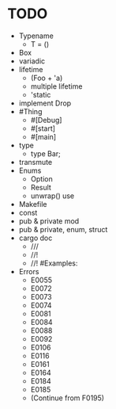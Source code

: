 # TODO 
* Typename
  * T = ()
* Box
* variadic
* lifetime
  * (Foo + 'a)
  * multiple lifetime
  * 'static
* implement Drop
* #Thing
  * #[Debug]
  * #[start]
  * #[main]
* type
  * type Bar;
* transmute
* Enums
  * Option
  * Result
  * unwrap() use
* Makefile
* const
* pub & private mod
* pub & private, enum, struct
* cargo doc
  * ///
  * //!
  * //! #Examples:
* Errors
  * E0055
  * E0072
  * E0073
  * E0074
  * E0081
  * E0084
  * E0088
  * E0092
  * E0106
  * E0116
  * E0161
  * E0164
  * E0184
  * E0185
  * (Continue from F0195)
